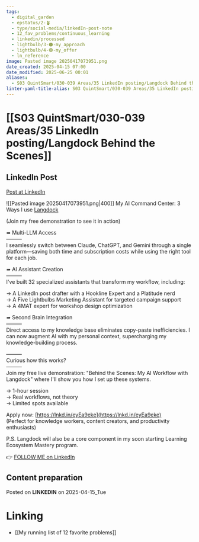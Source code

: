 ```yaml
---
tags:
  - digital_garden
  - epstatus/2-🪴
  - type/social-media/linkedIn-post-note
  - 12_fav_problems/continuous_learning
  - linkedin/processed
  - lightbulb/3-🟠-my_approach
  - lightbulb/4-🟢-my_offer
  - ln_reference
image: Pasted image 20250417073951.png
date_created: 2025-04-15 07:00
date_modified: 2025-06-25 00:01
aliases:
  - S03 QuintSmart/030-039 Areas/35 LinkedIn posting/Langdock Behind the Scenes
linter-yaml-title-alias: S03 QuintSmart/030-039 Areas/35 LinkedIn posting/Langdock Behind the Scenes
---
```

# [[S03 QuintSmart/030-039 Areas/35 LinkedIn posting/Langdock Behind the Scenes]]

## LinkedIn Post

[Post at LinkedIn](https://www.linkedin.com/posts/sebastiankamilli_my-ai-command-center-3-ways-i-use-langdock-activity-7317788817728442373-IcT2?utm_source=share&utm_medium=member_desktop&rcm=ACoAAA1M1pkBgWCYPhT45EpfLiHzViQqRWNCIv4)

![[Pasted image 20250417073951.png|400]]
My AI Command Center: 3 Ways I use [Langdock](https://www.linkedin.com/company/langdock/)  
  
(Join my free demonstration to see it in action)  
  
➠ Multi-LLM Access  
———  
I seamlessly switch between Claude, ChatGPT, and Gemini through a single platform—saving both time and subscription costs while using the right tool for each job.  
  
➠ AI Assistant Creation  
———  
I've built 32 specialized assistants that transform my workflow, including:  
  
→ A LinkedIn post drafter with a Hookline Expert and a Platitude nerd  
→ A Five Lightbulbs Marketing Assistant for targeted campaign support  
→ A 4MAT expert for workshop design optimization  

➠ Second Brain Integration  
———  
Direct access to my knowledge base eliminates copy-paste inefficiencies. I can now augment AI with my personal context, supercharging my knowledge-building process.  
  
———  
Curious how this works?  
———  
Join my free live demonstration: "Behind the Scenes: My AI Workflow with Langdock" where I'll show you how I set up these systems.  
  
→ 1-hour session  
→ Real workflows, not theory  
→ Limited spots available  
  
Apply now: [https://lnkd.in/eyEa9eke](https://lnkd.in/eyEa9eke)  
(Perfect for knowledge workers, content creators, and productivity enthusiasts)  

P.S. Langdock will also be a core component in my soon starting Learning Ecosystem Mastery program.

👉 [FOLLOW ME on LinkedIn](https://www.linkedin.com/comm/mynetwork/discovery-see-all?usecase=PEOPLE_FOLLOWS&followMember=sebastiankamilli)

## Content preparation

Posted on **LINKEDIN** on 2025-04-15_Tue

# Linking

+ [[My running list of 12 favorite problems]]